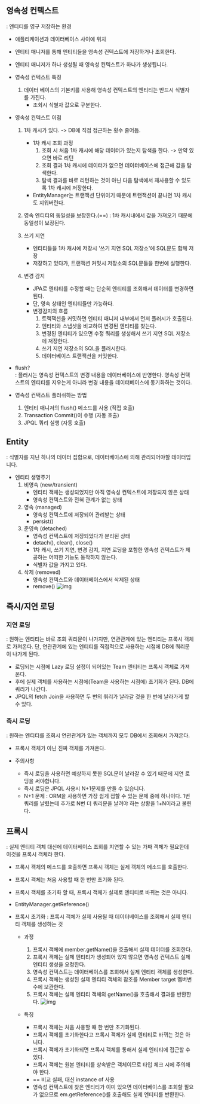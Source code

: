 ## 영속성 컨텍스트
: 엔티티를 영구 저장하는 환경
- 애플리케이션과 데이터베이스 사이에 위치
- 엔티티 매니저를 통해 엔티티들을 영속성 컨텍스트에 저장하거나 조회한다.
- 엔티티 매니저가 하나 생성될 때 영속성 컨텍스트가 하나가 생성됩니다.

- 영속성 컨텍스트 특징
    1. 데이터 베이스의 기본키를 사용해 영속성 컨텍스트의 엔티티는 반드시 식별자를 가진다.
       - 조회시 식별자 값으로 구분한다.
       
- 영속성 컨텍스트 이점  
  1. 1차 캐시가 있다. -> DB에 직접 접근하는 횟수 줄어듬.
     - 1차 캐시 조회 과정
       1. 조회 시 처음 1차 캐시에 해당 데이터가 있는지 탐색을 한다. -> 만약 있으면 바로 리턴
       2. 조회 결과 1차 캐시에 데이터가 없으면 데이터베이스에 접근해 값을 탐색한다.
       3. 탐색 결과를 바로 리턴하는 것이 아닌 다음 탐색에서 재사용할 수 있도록 1차 캐시에 저장한다.
     - EntityManager는 트랜잭션 단위이기 때문에 트랜잭션이 끝나면 1차 캐시도 지워버린다.

  2. 영속 엔티티의 동일성을 보장한다.(==)
     : 1차 캐시내에서 값을 가져오기 때문에 동일성이 보장된다.
  
  3. 쓰기 지연
     - 엔티티들을 1차 캐시에 저장시 '쓰기 지연 SQL 저장소'에 SQL문도 함께 저장
     - 저장하고 있다가, 트랜잭션 커밋시 저장소의 SQL문들을 한번에 실행한다.
     
  4. 변경 감지
     - JPA로 엔티티를 수정할 때는 단순히 엔티티를 조회해서 데이터를 변경하면 된다.
     - 단, 영속 상태인 엔티티들만 가능하다.
     - 변경감지의 흐름
       1. 트랙잭션을 커밋하면 엔티티 매니저 내부에서 먼저 플러시가 호출된다.
       2. 엔티티와 스냅샷을 비교하여 변경된 엔티티를 찾는다.
       3. 변경된 엔티티가 있으면 수정 쿼리를 생성해서 쓰기 지연 SQL 저장소에 저장한다.
       4. 쓰기 지연 저장소의 SQL을 플러시한다.
       5. 데이터베이스 트랜잭션을 커밋한다.
       
- flush?  
  : 플러시는 영속성 컨텍스트의 변경 내용을 데이터베이스에 반영한다. 
    영속성 컨텍스트의 엔티티를 지우는게 아니라 변경 내용을 데이터베이스에 동기화하는 것이다.  


- 영속성 컨택스트 플러쉬하는 방법
    1. 엔티티 매니저의 flush() 메소드를 사용 (직접 호출)
    2. Transaction Commit()이 수행 (자동 호출)
    3. JPQL 쿼리 실행 (자동 호출)

## Entity
: 식별자를 지닌 하나의 데이터 집합으로, 데이터베이스에 의해 관리되어야할 데이터입니다.

- 엔티티 생명주기
  1. 비영속 (new/transient)
     - 엔티티 객체는 생성되었지만 아직 영속성 컨텍스트에 저장되지 않은 상태
     - 영속성 컨텍스트와 전혀 관계가 없는 상태
  2. 영속 (managed)
     - 영속성 컨텍스트에 저장되어 관리받는 상태
     - persist()
  3. 준영속 (detached)
     - 영속성 컨텍스트에 저장되었다가 분리된 상태
     - detach(), clear(), close()
     - 1차 캐시, 쓰기 지연, 변경 감지, 지연 로딩을 포함한 영속성 컨텍스트가 제공하는 어떠한 기능도 동작하지 않는다.
     - 식별자 값을 가지고 있다.
  4. 삭제 (removed)
      - 영속성 컨텍스트와 데이터베이스에서 삭제된 상태  
      - remove()
  ![img](https://media.vlpt.us/images/neptunes032/post/ecd3b113-862f-4158-a208-e1eeec92d61d/image.png)

## 즉시/지연 로딩
### 지연 로딩
: 원하는 엔티티는 바로 조회 쿼리문이 나가지만, 연관관계에 있는 엔티티는 프록시 객체로 가져온다.
단, 연관관계에 있는 엔티티를 직접적으로 사용하는 시점에 DB에 쿼리문이 나가게 된다.

- 로딩되는 시점에 Lazy 로딩 설정이 되어있는 Team 엔티티는 프록시 객체로 가져온다.
- 후에 실제 객체를 사용하는 시점에(Team을 사용하는 시점에) 초기화가 된다. DB에 쿼리가 나간다.
- JPQL의 fetch Join을 사용하면 두 번의 쿼리가 날라갈 것을 한 번에 날라가게 할 수 있다.

### 즉시 로딩
: 원하는 엔티티를 조회시 연관관계가 있는 객체까지 모두 DB에서 조회해서 가져온다.
 - 프록시 객체가 아닌 진짜 객체를 가져온다.

 - 주의사항  
   - 즉시 로딩을 사용하면 예상하지 못한 SQL문이 날라갈 수 있기 때문에 지연 로딩을 써야합니다.
   - 즉시 로딩은 JPQL 사용시 N+1문제를 만들 수 있습니다.
   - N+1 문제 : ORM을 사용하면 가장 쉽게 접할 수 있는 문제 중에 하나이다.
     1번 쿼리를 날렸는데 추가로 N번 더 쿼리문을 날려야 하는 상황을 1+N이라고 불린다.
   
## 프록시
: 실제 엔티티 객체 대신에 데이터베이스 조회를 지연할 수 있는 가짜 객체가 필요한데 이것을 프록시 객체라 한다.
  - 프록시 객체의 메소드를 호출하면 프록시 객체는 실제 객체의 메소드를 호출한다.
  - 프록시 객체는 처음 사용할 때 한 번만 초기화 된다.
  - 프록시 객체를 초기화 할 때, 프록시 객체가 실제로 엔티티로 바뀌는 것은 아니다.
  - EntityManager.getReference()

- 프록시 초기화
: 프록시 객체가 실제 사용될 때 데이터베이스를 조회해서 실제 엔티티 객체를 생성하는 것

  - 과정
    1. 프록시 객체에 member.getName()을 호출해서 실제 데이터를 조회한다.
    2. 프록시 객체는 실제 엔티티가 생성되어 있지 않으면 영속성 컨텍스트 실제 엔티티 생성을 요청한다.
    3. 영속성 컨텍스트는 데이터베이스를 조회해서 실제 엔티티 객체를 생성한다.
    4. 프록시 객체는 생성된 실제 엔티티 객체의 참조를 Member target 멤버변수에 보관한다.
    5. 프록시 객체는 실제 엔티티 객체의 getName()을 호출해서 결과를 반환한다.
    ![img](https://img1.daumcdn.net/thumb/R1280x0/?scode=mtistory2&fname=https%3A%2F%2Fblog.kakaocdn.net%2Fdn%2FclMuqx%2FbtrpqytaMa5%2FBCvgvyAPJO5g5i458KFQW0%2Fimg.png)

  - 특징
    - 프록시 객체는 처음 사용할 때 한 번만 초기화된다.
    - 프록시 객체를 초기화한다고 프록시 객체가 실제 엔티티로 바뀌는 것은 아니다.
    - 프록시 객체가 초기화되면 프록시 객체를 통해서 실제 엔티티에 접근할 수 있다.
    - 프록시 객체는 원본 엔티티를 상속받은 객체이므로 타입 체크 시에 주의해야 한다.
    - == 비교 실패, 대신 instance of 사용
    - 영속성 컨텍스트에 찾은 엔티티가 이미 있으면 데이터베이스를 조회할 필요가 없으므로 em.getReference()를 호출해도 실제 엔티티를 반환한다.
